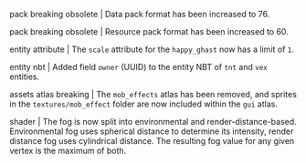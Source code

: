 pack breaking obsolete | Data pack format has been increased to 76.

pack breaking obsolete | Resource pack format has been increased to 60.

entity attribute | The `scale` attribute for the `happy_ghast` now has a limit of `1`.

entity nbt | Added field `owner` (UUID) to the entity NBT of `tnt` and `vex` entities.

assets atlas breaking | The `mob_effects` atlas has been removed, and sprites in the `textures/mob_effect` folder are now included within the `gui` atlas.

shader | The fog is now split into environmental and render-distance-based. Environmental fog uses spherical distance to determine its intensity, render distance fog uses cylindrical distance. The resulting fog value for any given vertex is the maximum of both.
